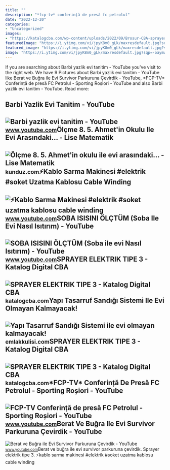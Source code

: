```yaml
---
title: ""
description: "*fcp-tv* conferință de presă fc petrolul"
date: "2022-12-20"
categories:
- "Uncategorized"
images:
- "https://katalogcba.com/wp-content/uploads/2022/09/Brosur-CBA-sprayer-Tipe-3.jpg"
featuredImage: "https://i.ytimg.com/vi/jpyK8m0_gLk/maxresdefault.jpg?sqp=-oaymwEmCIAKENAF8quKqQMa8AEB-AHIAYAC6AKKAgwIABABGHIgOyhKMA8=&amp;rs=AOn4CLAa7FcP9E7yAyKWwbMTqgsqWFsL-Q"
featured_image: "https://i.ytimg.com/vi/jpyK8m0_gLk/maxresdefault.jpg?sqp=-oaymwEmCIAKENAF8quKqQMa8AEB-AHIAYAC6AKKAgwIABABGHIgOyhKMA8=&amp;rs=AOn4CLAa7FcP9E7yAyKWwbMTqgsqWFsL-Q"
image: "https://i.ytimg.com/vi/jpyK8m0_gLk/maxresdefault.jpg?sqp=-oaymwEmCIAKENAF8quKqQMa8AEB-AHIAYAC6AKKAgwIABABGHIgOyhKMA8=&amp;rs=AOn4CLAa7FcP9E7yAyKWwbMTqgsqWFsL-Q"
---
```


If you are searching about Barbi yazlik evi tanitim - YouTube you've visit to the right web. We have 9 Pictures about Barbi yazlik evi tanitim - YouTube like Berat ve Buğra ile Evi Survivor Parkuruna Çevirdik - YouTube, \*FCP-TV\* Conferință de presă FC Petrolul - Sporting Roșiori - YouTube and also Barbi yazlik evi tanitim - YouTube. Read more:

Barbi Yazlik Evi Tanitim - YouTube
----------------------------------

 ![Barbi yazlik evi tanitim - YouTube](https://i.ytimg.com/vi/jpyK8m0_gLk/maxresdefault.jpg?sqp=-oaymwEmCIAKENAF8quKqQMa8AEB-AHIAYAC6AKKAgwIABABGHIgOyhKMA8=&rs=AOn4CLAa7FcP9E7yAyKWwbMTqgsqWFsL-Q) <small>www.youtube.com</small>Ölçme 8. 5. Ahmet'in Okulu Ile Evi Arasındaki... - Lise Matematik
-----------------------------------------------------------------

 ![Ölçme 8. 5. Ahmet'in okulu ile evi arasındaki... - Lise Matematik](https://media.kunduz.com/media/question/seo/raw/20220325180629596520-4223655_ce2tKfo4M.jpeg?h=512) <small>kunduz.com</small>⚡Kablo Sarma Makinesi #elektrik #soket Uzatma Kablosu Cable Winding
-------------------------------------------------------------------

 ![⚡Kablo Sarma Makinesi #elektrik #soket uzatma kablosu cable winding](https://i.ytimg.com/vi/MjOwTcZ0b-M/maxres2.jpg?sqp=-oaymwEoCIAKENAF8quKqQMcGADwAQH4AbYIgAKAD4oCDAgAEAEYZSBhKFgwDw==&rs=AOn4CLAcuYlpxVaWp9fCp021K-flp0tZ4w) <small>www.youtube.com</small>SOBA ISISINI ÖLÇTÜM (Soba Ile Evi Nasıl Isıtırım) - YouTube
-----------------------------------------------------------

 ![SOBA ISISINI ÖLÇTÜM (Soba ile evi Nasıl Isıtırım) - YouTube](https://i.ytimg.com/vi/xl3Ogst4Etw/maxresdefault.jpg) <small>www.youtube.com</small>SPRAYER ELEKTRIK TIPE 3 - Katalog Digital CBA
---------------------------------------------

 ![SPRAYER ELEKTRIK TIPE 3 - Katalog Digital CBA](https://katalogcba.com/wp-content/uploads/2022/09/Brosur-CBA-sprayer-Tipe-3.jpg) <small>katalogcba.com</small>Yapı Tasarruf Sandığı Sistemi Ile Evi Olmayan Kalmayacak!
---------------------------------------------------------

 ![Yapı Tasarruf Sandığı Sistemi ile evi olmayan kalmayacak!](https://cdn.emlakkulisi.com/resim/orjinal/MzIwNDc4OD-yapi-tasarruf-sandigi-sistemi-ile-evi-olmayan-kalmayacak.jpg) <small>emlakkulisi.com</small>SPRAYER ELEKTRIK TIPE 3 - Katalog Digital CBA
---------------------------------------------

 ![SPRAYER ELEKTRIK TIPE 3 - Katalog Digital CBA](https://katalogcba.com/wp-content/uploads/2021/06/sprayer-tipe-3-cover.jpg) <small>katalogcba.com</small>\*FCP-TV\* Conferință De Presă FC Petrolul - Sporting Roșiori - YouTube
-----------------------------------------------------------------------

 ![*FCP-TV* Conferință de presă FC Petrolul - Sporting Roșiori - YouTube](https://i.ytimg.com/vi/evi3_Pej8J8/maxresdefault.jpg) <small>www.youtube.com</small>Berat Ve Buğra Ile Evi Survivor Parkuruna Çevirdik - YouTube
------------------------------------------------------------

 ![Berat ve Buğra ile Evi Survivor Parkuruna Çevirdik - YouTube](https://i.ytimg.com/vi/SN3FEC8zTp4/maxresdefault.jpg) <small>www.youtube.com</small>Berat ve buğra ile evi survivor parkuruna çevirdik. Sprayer elektrik tipe 3. ⚡kablo sarma makinesi #elektrik #soket uzatma kablosu cable winding
